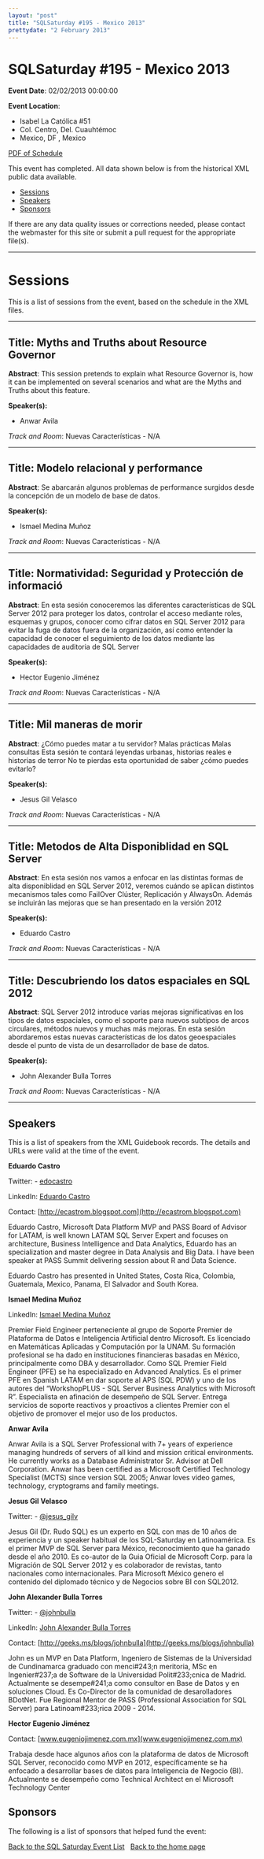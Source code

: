 ```yaml
---
layout: "post" 
title: "SQLSaturday #195 - Mexico 2013" 
prettydate: "2 February 2013" 
---
```

# SQLSaturday #195 - Mexico 2013
 
**Event Date**: 02/02/2013 00:00:00
 
**Event Location**:
- Isabel La Católica #51
- Col. Centro, Del. Cuauhtémoc
- Mexico, DF , Mexico
 
<a href="/assets/pdf/0195.pdf">PDF of Schedule</a>
 
This event has completed. All data shown below is from the historical XML public data available.
<ul>
   <li><a href="#sessions">Sessions</a></li>
   <li><a href="#speakers">Speakers</a></li>
   <li><a href="#sponsors">Sponsors</a></li>
</ul>
 
 
If there are any data quality issues or corrections needed, please contact the webmaster for this site or submit a pull request for the appropriate file(s). 
 
----------------------------------------------------------------------------------- 
 
# <a name="sessions"></a>Sessions
This is a list of sessions from the event, based on the schedule in the XML files.
 
----------------------------------------------------------------------------------- 
 
## Title: Myths and Truths about Resource Governor
 
**Abstract**:
This session pretends to explain what Resource Governor is, how it can be implemented on several scenarios and what are the Myths and Truths about this feature.
 
**Speaker(s):**
- Anwar Avila
 
*Track and Room*: Nuevas Características - N/A
 
----------------------------------------------------------------------------------- 
 
 
## Title: Modelo relacional y performance
 
**Abstract**:
Se abarcarán algunos problemas de performance surgidos desde la concepción de un modelo de base de datos.
 
**Speaker(s):**
- Ismael Medina Muñoz
 
*Track and Room*: Nuevas Características - N/A
 
----------------------------------------------------------------------------------- 
 
 
## Title: Normatividad: Seguridad y Protección de informació
 
**Abstract**:
En esta sesión conoceremos las diferentes características de SQL Server 2012 para proteger los datos, controlar el acceso mediante roles, esquemas y grupos, conocer como cifrar datos en SQL Server 2012 para evitar la fuga de datos fuera de la organización, así como entender la capacidad de conocer el seguimiento de los datos mediante las capacidades de auditoria de SQL Server

 
**Speaker(s):**
- Hector Eugenio Jiménez
 
*Track and Room*: Nuevas Características - N/A
 
----------------------------------------------------------------------------------- 
 
 
## Title: Mil maneras de morir
 
**Abstract**:
¿Cómo puedes matar a tu servidor? Malas prácticas Malas consultas Esta sesión te contará leyendas urbanas, historias reales e historias de terror No te pierdas esta oportunidad de saber ¿cómo puedes evitarlo?
 
**Speaker(s):**
- Jesus Gil Velasco
 
*Track and Room*: Nuevas Características - N/A
 
----------------------------------------------------------------------------------- 
 
 
## Title: Metodos de Alta Disponiblidad en SQL Server
 
**Abstract**:
En esta sesión nos vamos a enfocar en las distintas formas de alta disponiblidad en SQL Server 2012, veremos cuándo se aplican distintos mecanismos tales como FailOver Clúster, Replicación y AlwaysOn. Además se incluirán las mejoras que se han presentado en la versión 2012
 
**Speaker(s):**
- Eduardo Castro
 
*Track and Room*: Nuevas Características - N/A
 
----------------------------------------------------------------------------------- 
 
 
## Title: Descubriendo los datos espaciales en SQL 2012 
 
**Abstract**:
SQL Server 2012 introduce varias mejoras significativas en los tipos de datos espaciales, como el soporte para nuevos subtipos de arcos circulares, métodos nuevos y muchas más mejoras. En esta sesión abordaremos estas nuevas características de los datos geoespaciales desde el punto de vista de un desarrollador de base de datos.
 
**Speaker(s):**
- John Alexander Bulla Torres
 
*Track and Room*: Nuevas Características - N/A
 
----------------------------------------------------------------------------------- 
 
## <a name="#speakers"></a>Speakers
This is a list of speakers from the XML Guidebook records. The details and URLs were valid at the time of the event.
 
 
**Eduardo Castro**
 
Twitter:  - [edocastro](https://www.twitter.com/edocastro)
 
LinkedIn: [Eduardo Castro](https://www.linkedin.com/profile/view?id=7313296amp;authType=NAME_SEARCHamp;authToken=pBHMamp;locale=en_USamp;srchid=73132961426368749508amp;srchindex=1amp;srchtotal=50amp;trk=vsrp_people_res_nameamp;trkInfo=VSRPsearchId%3A73132961426368749508%2CVSRPtargetId%3A7313296%2CVSRPcmpt%3Aprimary%2CVSRPnm%3A)
 
Contact: [http://ecastrom.blogspot.com](http://ecastrom.blogspot.com)
 
Eduardo Castro, Microsoft Data Platform MVP and PASS Board of Advisor for LATAM, is well known LATAM SQL Server Expert and focuses on architecture, Business Intelligence and Data Analytics, Eduardo has an specialization and master degree in Data Analysis and Big Data. I have been speaker at PASS Summit delivering session about R and Data Science.

Eduardo Castro has presented in United States, Costa Rica, Colombia, Guatemala, Mexico, Panama, El Salvador and South Korea.
 
**Ismael Medina Muñoz**
 
LinkedIn: [Ismael Medina Muñoz](https://www.linkedin.com/in/ismael-medina-muñoz-4539371a)
 
Premier Field Engineer perteneciente al grupo de Soporte Premier de Plataforma de Datos e Inteligencia Artificial dentro Microsoft. Es licenciado en Matemáticas Aplicadas y Computación por la UNAM. Su formación profesional se ha dado en instituciones financieras basadas en México,  principalmente como DBA y desarrollador. Como SQL Premier Field Engineer (PFE) se ha especializado en Advanced Analytics. Es el primer PFE en Spanish LATAM en dar soporte al APS (SQL PDW) y uno de los autores del “WorkshopPLUS - SQL Server Business Analytics with Microsoft R”.  Especialista en afinación de desempeño de SQL Server. Entrega servicios de soporte reactivos y proactivos a clientes Premier con el objetivo de promover el mejor uso de los productos.
 
**Anwar Avila**
 
Anwar Avila is a SQL Server Professional with 7+ years of experience managing hundreds of servers of all kind and mission critical environments. He currently works as a Database Administrator Sr. Advisor at Dell Corporation. Anwar has been certified as a Microsoft Certified Technology Specialist (MCTS) since version SQL 2005; Anwar loves video games, technology, cryptograms and family meetings.
 
**Jesus Gil Velasco**
 
Twitter:  - [@jesus_gilv ](https://www.twitter.com/@jesus_gilv )
 
Jesus Gil (Dr. Rudo SQL) es un experto en SQL con mas de 10 años de experiencia y un speaker habitual de los SQL-Saturday en Latinoamérica.  Es el primer MVP de SQL Server para México, reconocimiento que ha ganado desde el año 2010.  Es co-autor de la Guia Oficial de Microsoft Corp. para la Migración de SQL Server 2012 y es colaborador de revistas, tanto nacionales como internacionales. Para Microsoft México genero el contenido del diplomado técnico y de Negocios sobre BI con SQL2012.

 
**John Alexander Bulla Torres**
 
Twitter:  - [@johnbulla](https://www.twitter.com/@johnbulla)
 
LinkedIn: [John Alexander Bulla Torres](https://www.linkedin.com/in/johnbulla)
 
Contact: [http://geeks.ms/blogs/johnbulla](http://geeks.ms/blogs/johnbulla)
 
John es un MVP en Data Platform, Ingeniero de Sistemas de la Universidad de Cundinamarca graduado con menci#243;n meritoria, MSc en Ingenier#237;a de Software de la Universidad Polit#233;cnica de Madrid. Actualmente se desempe#241;a como consultor en Base de Datos y en soluciones Cloud. Es Co-Director de la comunidad de desarolladores BDotNet. Fue Regional Mentor de PASS (Professional Association for SQL Server) para Latinoam#233;rica 2009 - 2014.
 
**Hector Eugenio Jiménez**
 
Contact: [www.eugeniojimenez.com.mx](www.eugeniojimenez.com.mx)
 
Trabaja desde  hace algunos años  con la plataforma de datos de Microsoft SQL Server, reconocido como MVP en 2012,  específicamente se ha enfocado a desarrollar bases de datos para  Inteligencia de Negocio (BI).  Actualmente se desempeño como Technical Architect en el Microsoft Technology Center
 
 
 
## <a name="sponsors"></a>Sponsors
The following is a list of sponsors that helped fund the event:
 
[Back to the SQL Saturday Event List](/past.html)
&nbsp;
[Back to the home page](/index.html)
